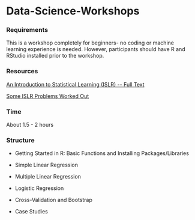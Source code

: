 # Data-Science-Workshops

### Requirements

This is a workshop completely for beginners- no coding or machine learning experience is needed. However, participants should have R and RStudio installed prior to the workshop. 

### Resources

<a href="https://www-bcf.usc.edu/~gareth/ISL/">An Introduction to Statistical Learning (ISLR) -- Full Text</a>

<a href="https://github.com/diramputri/Intro-To-Statistical-Learning">Some ISLR Problems Worked Out</a>

### Time

About 1.5 - 2 hours

### Structure

* Getting Started in R: Basic Functions and Installing Packages/Libraries

* Simple Linear Regression

* Multiple Linear Regression

* Logistic Regression

* Cross-Validation and Bootstrap

* Case Studies

